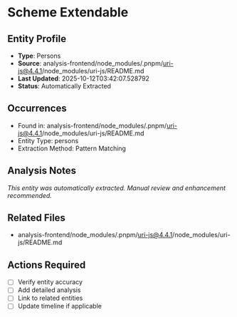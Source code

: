 # Scheme Extendable

## Entity Profile
- **Type**: Persons
- **Source**: analysis-frontend/node_modules/.pnpm/uri-js@4.4.1/node_modules/uri-js/README.md
- **Last Updated**: 2025-10-12T03:42:07.528792
- **Status**: Automatically Extracted

## Occurrences
- Found in: analysis-frontend/node_modules/.pnpm/uri-js@4.4.1/node_modules/uri-js/README.md
- Entity Type: persons
- Extraction Method: Pattern Matching

## Analysis Notes
*This entity was automatically extracted. Manual review and enhancement recommended.*

## Related Files
- analysis-frontend/node_modules/.pnpm/uri-js@4.4.1/node_modules/uri-js/README.md

## Actions Required
- [ ] Verify entity accuracy
- [ ] Add detailed analysis
- [ ] Link to related entities
- [ ] Update timeline if applicable
